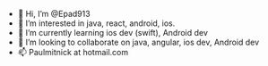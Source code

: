 - 👋 Hi, I’m @Epad913
- 👀 I’m interested in java, react, android, ios.
- 🌱 I’m currently learning ios dev (swift), Android dev
- 💞️ I’m looking to collaborate on java, angular, ios dev, Android dev
- 📫 Paulmitnick at hotmail.com

<!---
Epad913/Epad913 is a ✨ special ✨ repository because its `README.md` (this file) appears on your GitHub profile.
You can click the Preview link to take a look at your changes.
--->
